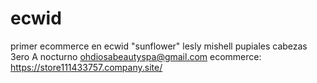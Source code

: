 # ecwid
primer ecommerce en ecwid "sunflower" 
lesly mishell pupiales cabezas 
3ero A nocturno 
ohdiosabeautyspa@gmail.com
ecommerce: https://store111433757.company.site/
